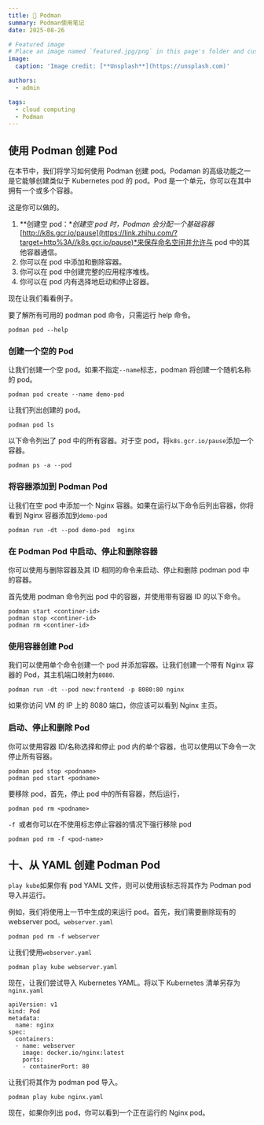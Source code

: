 ```yaml
---
title: 🎉 Podman
summary: Podman使用笔记
date: 2025-08-26

# Featured image
# Place an image named `featured.jpg/png` in this page's folder and customize its options here.
image:
  caption: 'Image credit: [**Unsplash**](https://unsplash.com)'

authors:
  - admin

tags:
  - cloud computing
  - Podman
---
```

## 使用 Podman 创建 Pod

在本节中，我们将学习如何使用 Podman 创建 pod。Podaman 的高级功能之一是它能够创建类似于 Kubernetes pod 的 pod。Pod 是一个单元，你可以在其中拥有一个或多个容器。

这是你可以做的。

1. **创建空 pod：**创建空 pod 时，Podman 会分配一个基础容器*[http://k8s.gcr.io/pause](https://link.zhihu.com/?target=http%3A//k8s.gcr.io/pause)*来保存命名空间并允许与 pod 中的其他容器通信。
2. 你可以在 pod 中添加和删除容器。
3. 你可以在 pod 中创建完整的应用程序堆栈。
4. 你可以在 pod 内有选择地启动和停止容器。

现在让我们看看例子。

要了解所有可用的 podman pod 命令，只需运行 help 命令。

```text
podman pod --help
```

### 创建一个空的 Pod

让我们创建一个空 pod。如果不指定`--name`标志，podman 将创建一个随机名称的 pod。

```text
podman pod create --name demo-pod
```

让我们列出创建的 pod。

```text
podman pod ls
```

以下命令列出了 pod 中的所有容器。对于空 pod，将`k8s.gcr.io/pause`添加一个容器。

```text
podman ps -a --pod
```

### 将容器添加到 Podman Pod

让我们在空 pod 中添加一个 Nginx 容器。如果在运行以下命令后列出容器，你将看到 Nginx 容器添加到`demo-pod`

```text
podman run -dt --pod demo-pod  nginx
```

### 在 Podman Pod 中启动、停止和删除容器

你可以使用与删除容器及其 ID 相同的命令来启动、停止和删除 podman pod 中的容器。

首先使用 podman 命令列出 pod 中的容器，并使用带有容器 ID 的以下命令。

```text
podman start <continer-id>
podman stop <continer-id>
podman rm <continer-id>
```

### 使用容器创建 Pod

我们可以使用单个命令创建一个 pod 并添加容器。让我们创建一个带有 Nginx 容器的 Pod，其主机端口映射为`8080`.

```text
podman run -dt --pod new:frontend -p 8080:80 nginx
```

如果你访问 VM 的 IP 上的 8080 端口，你应该可以看到 Nginx 主页。

### 启动、停止和删除 Pod

你可以使用容器 ID/名称选择和停止 pod 内的单个容器，也可以使用以下命令一次停止所有容器。

```text
podman pod stop <podname>
podman pod start <podname>
```

要移除 pod，首先，停止 pod 中的所有容器，然后运行，

```text
podman pod rm <podname>
```

`-f `或者你可以在不使用标志停止容器的情况下强行移除 pod

```text
podman pod rm -f <pod-name>
```

## 十、从 YAML 创建 Podman Pod

`play kube`如果你有 pod YAML 文件，则可以使用该标志将其作为 Podman pod 导入并运行。

例如，我们将使用上一节中生成的来运行 pod。首先，我们需要删除现有的 webserver pod。`webserver.yaml`

```text
podman pod rm -f webserver
```

让我们使用`webserver.yaml`

```text
podman play kube webserver.yaml
```

现在，让我们尝试导入 Kubernetes YAML。将以下 Kubernetes 清单另存为`nginx.yaml`

```text
apiVersion: v1
kind: Pod
metadata:
  name: nginx
spec:
  containers:
  - name: webserver
    image: docker.io/nginx:latest
    ports:
    - containerPort: 80
```

让我们将其作为 podman pod 导入。

```text
podman play kube nginx.yaml
```

现在，如果你列出 pod，你可以看到一个正在运行的 Nginx pod。